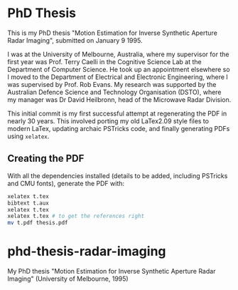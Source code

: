 # PhD Thesis

This is my PhD thesis "Motion Estimation for Inverse Synthetic Aperture Radar Imaging", submitted on January 9 1995. 

I was at the University of Melbourne, Australia, where my supervisor for the first year was Prof. Terry Caelli in the Cognitive Science Lab at the Department of Computer Science.
He took up an appointment elsewhere so I moved to the Department of Electrical and Electronic Engineering, where I was supervised by Prof. Rob Evans.
My research was supported by the Australian Defence Science and Technology Organisation (DSTO), where my manager was Dr David Heilbronn, head of the Microwave Radar Division.

This initial commit is my first successful attempt at regenerating the PDF in nearly 30 years. 
This involved porting my old LaTex2.09 style files to modern LaTex, updating archaic PSTricks code, and finally generating PDFs using `xelatex`.

## Creating the PDF

With all the dependencies installed (details to be added, including PSTricks and CMU fonts), generate the PDF with:

```bash
xelatex t.tex
bibtext t.aux
xelatex t.tex
xelatex t.tex # to get the references right
mv t.pdf thesis.pdf
```
# phd-thesis-radar-imaging
My PhD thesis "Motion Estimation for Inverse Synthetic Aperture Radar Imaging" (University of Melbourne, 1995)
